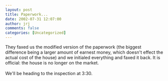 ```yaml
---
layout: post
title: Paperwork...
date: 2002-07-31 12:07:00
author: jrj
comments: false
categories: [Uncategorized]
---
```

They faxed us the modified version of the paperwork (the biggest difference being a larger amount of earnest money, which doesn't effect the actual cost of the house) and we initialed everything and faxed it back. It is official: the house is no longer on the market.<br /><br />We'll be heading to the inspection at 3:30.
